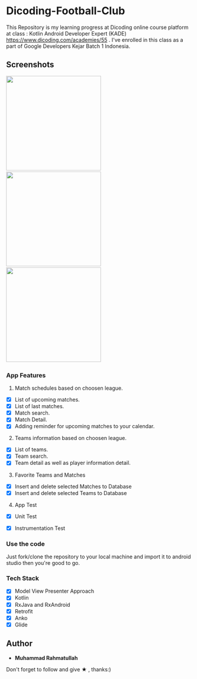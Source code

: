 # Dicoding-Football-Club

This Repository is my learning progress at Dicoding online course platform at class : Kotlin Android Developer Expert (KADE)
https://www.dicoding.com/academies/55 . I've enrolled in this class as a part of Google Developers Kejar Batch 1 Indonesia.

## Screenshots

<img src="https://github.com/muhrahmatullah/Dicoding-Football-Club/blob/master/screenshots/home.png"
width="256">&nbsp;&nbsp;&nbsp;
<img src="https://github.com/muhrahmatullah/Dicoding-Football-Club/blob/master/screenshots/search.png"
width="256">&nbsp;&nbsp;&nbsp;
<img src="https://github.com/muhrahmatullah/Dicoding-Football-Club/blob/master/screenshots/detail.png"
width="256">&nbsp;&nbsp;&nbsp;

### App Features

1. Match schedules based on choosen league.

 * [x] List of upcoming matches.
 * [x] List of last matches.
 * [x] Match search.
 * [x] Match Detail.
 * [x] Adding reminder for upcoming matches to your calendar.

2. Teams information based on choosen league.

 * [x] List of teams.
 * [x] Team search.
 * [x] Team detail as well as player information detail.

3. Favorite Teams and Matches
 * [x] Insert and delete selected Matches to Database
 * [x] Insert and delete selected Teams to Database

4. App Test
 * [x] Unit Test
 * [x] Instrumentation Test


 ### Use the code

 Just fork/clone the repository to your local machine and import it to android studio then you're good to go.


 ### Tech Stack

 * [x] Model View Presenter Approach
 * [x] Kotlin
 * [x] RxJava and RxAndroid
 * [x] Retrofit
 * [x] Anko
 * [x] Glide

 ## Author

* **Muhammad Rahmatullah**

Don't forget to follow and give ★ , thanks:)
